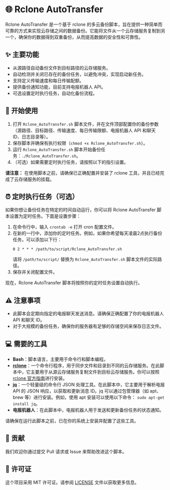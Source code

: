 # 🌐 Rclone AutoTransfer

Rclone AutoTransfer 是一个基于 rclone 的多云备份脚本，旨在提供一种简单而可靠的方式来实现云存储之间的数据备份。它能将文件从一个云存储服务复制到另一个，确保你的数据得到双重备份，从而提高数据的安全性和可靠性。

## ✨ 主要功能

- 从源路径自动备份文件到目标路径的云存储服务。
- 自动检测并关闭已存在的备份任务，以避免冲突，实现启动新任务。
- 支持定义传输速度和每日传输配额。
- 提供备份通知功能，目前支持电报机器人 API。
- 可选设置定时执行任务，自动化备份流程。

## 🚀 开始使用

1. 打开 `Rclone_AutoTransfer.sh` 脚本文件，并在文件顶部配置你的备份参数（源路径、目标路径、传输速度、每日传输限额、电报机器人 API 和聊天 ID、日志目录等）。
2. 保存脚本并确保有执行权限（`chmod +x Rclone_AutoTransfer.sh`）。
3. 运行 `Rclone_AutoTransfer.sh` 脚本开始备份任务：`./Rclone_AutoTransfer.sh`。
4. （可选）如果需要定时执行任务，请按照以下的指引设置。

**请注意：** 在使用脚本之前，请确保已正确配置并安装了 rclone 工具，并且已经完成了云存储服务的挂载。

## ⏰ 定时执行任务（可选）

如果你想让备份任务在特定的时间自动运行，你可以将 Rclone AutoTransfer 脚本设置为定时任务。下面是设置步骤：

1. 在命令行中，输入 `crontab -e` 打开 cron 配置文件。
2. 在新的一行中，添加你的定时任务。例如，如果你希望每天凌晨2点执行备份任务，可以添加以下行：
    ```
    0 2 * * * /path/to/script/Rclone_AutoTransfer.sh
    ```
   请将 `/path/to/script/` 替换为 `Rclone_AutoTransfer.sh` 脚本文件的实际路径。
3. 保存并关闭配置文件。

现在，Rclone AutoTransfer 脚本将按照你的定时任务设置自动执行。

## ⚠️ 注意事项

- 此脚本会定期向指定的电报聊天发送消息。请确保正确配置了你的电报机器人 API 和聊天 ID。
- 对于大规模的备份任务，确保你的服务器有足够的存储空间来保存日志文件。

## 💻 需要的工具

- **Bash**：脚本语言，主要用于命令行和脚本编程。
- **[rclone](https://rclone.org/)**：一个命令行程序，用于同步文件和目录到不同的云存储服务。在此脚本中，它主要用于从源云存储服务复制文件到目标云存储服务。你可以按照 [rclone 官方指南](https://rclone.org/install/)进行安装。
- **[jq](https://stedolan.github.io/jq/)**：一个轻量级的命令行 JSON 处理工具。在此脚本中，它主要用于解析电报 API 的 JSON 响应，以获取和更新消息 ID。jq 可以通过包管理器（如 apt、brew 等）进行安装。例如，使用 apt 安装可以使用以下命令： `sudo apt-get install jq`。
- **电报机器人**：在此脚本中，电报机器人用于发送和更新备份任务的状态通知。

请确保在运行此脚本之前，已在你的系统上安装并配置了这些工具。

## 🙌 贡献



我们欢迎你通过提交 Pull 请求或 Issue 来帮助改进这个脚本。

## 📄 许可证

这个项目采用 MIT 许可证。请参阅 [LICENSE](LICENSE) 文件以获取更多信息。
